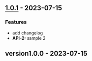 <a name="1.0.1"></a>
## [1.0.1] - 2023-07-15
### Features
- add changelog
- **API-2:** sample 2


<a name="version1.0.0"></a>
## version1.0.0 - 2023-07-15

[Unreleased]: https://github.com/dorman99/basic-gitflow/compare/1.0.1...HEAD
[1.0.1]: https://github.com/dorman99/basic-gitflow/compare/version1.0.0...1.0.1

